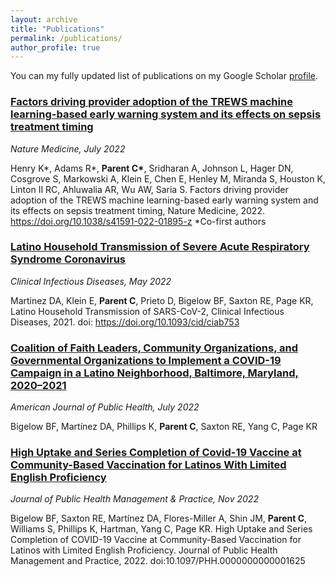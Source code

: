 ```yaml
---
layout: archive
title: "Publications"
permalink: /publications/
author_profile: true
---
```


You can my fully updated list of publications on my Google Scholar [profile](https://scholar.google.com/citations?hl=en&user=KAiSN1EAAAAJ).

### [Factors driving provider adoption of the TREWS machine learning-based early warning system and its effects on sepsis treatment timing](https://www.nature.com/articles/s41591-022-01895-z)

*Nature Medicine, July 2022*

Henry K\*, Adams R\*, __Parent C\*__, Sridharan A, Johnson L, Hager DN, Cosgrove S, Markowski A, Klein E, Chen E, Henley M, Miranda S, Houston K, Linton II RC, Ahluwalia AR, Wu AW, Saria S. Factors driving provider adoption of the TREWS machine learning-based early warning system and its effects on sepsis treatment
timing, Nature Medicine, 2022. https://doi.org/10.1038/s41591-022-01895-z \*Co-first authors

### [Latino Household Transmission of Severe Acute Respiratory Syndrome Coronavirus](https://academic.oup.com/cid/article/74/9/1675/6360016)

*Clinical Infectious Diseases, May 2022* 

Martinez DA, Klein E, __Parent C__, Prieto D, Bigelow BF, Saxton RE, Page KR, Latino Household Transmission of SARS-CoV-2, Clinical Infectious Diseases, 2021. doi: https://doi.org/10.1093/cid/ciab753 

### [Coalition of Faith Leaders, Community Organizations, and Governmental Organizations to Implement a COVID-19 Campaign in a Latino Neighborhood, Baltimore, Maryland, 2020–2021](https://ajph.aphapublications.org/doi/10.2105/AJPH.2022.307074)

*American Journal of Public Health, July 2022*

Bigelow BF, Martínez DA, Phillips K, __Parent C__, Saxton RE, Yang C, Page KR

### [High Uptake and Series Completion of Covid-19 Vaccine at Community-Based Vaccination for Latinos With Limited English Proficiency](https://pubmed.ncbi.nlm.nih.gov/36074797/)

*Journal of Public Health Management & Practice, Nov 2022*

Bigelow BF, Saxton RE, Martínez DA, Flores-Miller A, Shin JM, __Parent C__, Williams S, Phillips K, Hartman, Yang C, Page KR. High Uptake and Series Completion of COVID-19 Vaccine at Community-Based Vaccination for Latinos with Limited English Proficiency. Journal of Public Health Management and Practice, 2022. doi:10.1097/PHH.0000000000001625 
